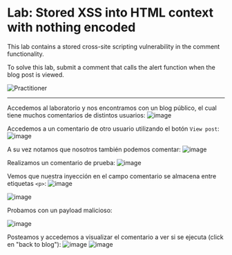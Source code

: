 # Lab: Stored XSS into HTML context with nothing encoded  

This lab contains a stored cross-site scripting vulnerability in the comment functionality.  

To solve this lab, submit a comment that calls the alert function when the blog post is viewed.  

![Practitioner](https://img.shields.io/badge/level-Apprentice-green) 

---  

Accedemos al laboratorio y nos encontramos con un blog público, el cual tiene muchos comentarios de distintos usuarios:
![image](https://github.com/user-attachments/assets/897b6f67-6c9b-43ff-9f3c-90a4fe7f5849)

Accedemos a un comentario de otro usuario utilizando el botón `View post`:
![image](https://github.com/user-attachments/assets/6c1b6c3a-8442-4cec-b84d-bb85a4b5261f)

A su vez notamos que nosotros también podemos comentar:
![image](https://github.com/user-attachments/assets/5e783760-1038-40ca-9afd-88325e384182)



Realizamos un comentario de prueba:
![image](https://github.com/user-attachments/assets/9e471e7f-2ba1-4213-adf5-fac2f670fe55)





Vemos que nuestra inyección en el campo comentario se almacena entre etiquetas `<p>`:
![image](https://github.com/user-attachments/assets/7d49f56a-a55e-4a69-95e9-656ac7fe34bc)

![image](https://github.com/user-attachments/assets/7df45320-dd18-4f24-bf62-1899fd1ba4df)


Probamos con un payload malicioso:

![image](https://github.com/user-attachments/assets/f5abf470-36f3-492d-b426-a07c1fe7765d)

Posteamos y accedemos a visualizar el comentario a ver si se ejecuta (click en "back to blog"):
![image](https://github.com/user-attachments/assets/2a03f9c5-d48a-4f10-accd-d86da0fea847)
![image](https://github.com/user-attachments/assets/5d8b5366-e565-4033-8c50-6f6b0c951f13)





